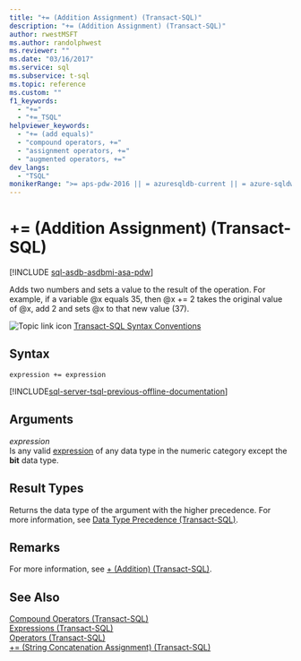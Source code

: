 ```yaml
---
title: "+= (Addition Assignment) (Transact-SQL)"
description: "+= (Addition Assignment) (Transact-SQL)"
author: rwestMSFT
ms.author: randolphwest
ms.reviewer: ""
ms.date: "03/16/2017"
ms.service: sql
ms.subservice: t-sql
ms.topic: reference
ms.custom: ""
f1_keywords:
  - "+="
  - "+=_TSQL"
helpviewer_keywords:
  - "+= (add equals)"
  - "compound operators, +="
  - "assignment operators, +="
  - "augmented operators, +="
dev_langs:
  - "TSQL"
monikerRange: ">= aps-pdw-2016 || = azuresqldb-current || = azure-sqldw-latest || >= sql-server-2016 || >= sql-server-linux-2017 || = azuresqldb-mi-current"
---
```


# += (Addition Assignment) (Transact-SQL)
[!INCLUDE [sql-asdb-asdbmi-asa-pdw](../../includes/applies-to-version/sql-asdb-asdbmi-asa-pdw.md)]

  Adds two numbers and sets a value to the result of the operation. For example, if a variable @x equals 35, then @x += 2 takes the original value of @x, add 2 and sets @x to that new value (37).  
  
 ![Topic link icon](../../database-engine/configure-windows/media/topic-link.gif "Topic link icon") [Transact-SQL Syntax Conventions](../../t-sql/language-elements/transact-sql-syntax-conventions-transact-sql.md)  
  
## Syntax  
  
```syntaxsql  
expression += expression  
```  
  
[!INCLUDE[sql-server-tsql-previous-offline-documentation](../../includes/sql-server-tsql-previous-offline-documentation.md)]

## Arguments
 *expression*  
 Is any valid [expression](../../t-sql/language-elements/expressions-transact-sql.md) of any data type in the numeric category except the **bit** data type.  
  
## Result Types  
 Returns the data type of the argument with the higher precedence. For more information, see [Data Type Precedence &#40;Transact-SQL&#41;](../../t-sql/data-types/data-type-precedence-transact-sql.md).  
  
## Remarks  
 For more information, see [+ &#40;Addition&#41; &#40;Transact-SQL&#41;](../../t-sql/language-elements/add-transact-sql.md).  
  
## See Also  
 [Compound Operators &#40;Transact-SQL&#41;](../../t-sql/language-elements/compound-operators-transact-sql.md)   
 [Expressions &#40;Transact-SQL&#41;](../../t-sql/language-elements/expressions-transact-sql.md)   
 [Operators &#40;Transact-SQL&#41;](../../t-sql/language-elements/operators-transact-sql.md)   
 [+= &#40;String Concatenation Assignment&#41; &#40;Transact-SQL&#41;](../../t-sql/language-elements/string-concatenation-equal-transact-sql.md)  
  
  

